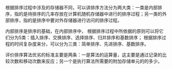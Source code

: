 根据排序过程中涉及的存储器不同，可以讲排序方法分为两大类：一类是内部排序，指的是待排序的几率存放在计算机随机存储器中进行的排序过程；另一类的外部排序，指的是排序中要对外存储器进行访问的排序过程。

内部排序是排序的基础，在内部排序中，
根据排序过程中所依据的原则可以将它们分为5类：插入排序、交换排序、选择排序、归并排序和基数排序；
根据排序过程的时间复杂度来分，可以分为三类：简单排序、先进排序、基数排序。

评价排序算法优劣的标准主要是两条：一是算法的运算量，这主要是通过记录的比较次数和移动次数来反应；另一个是执行算法所需要的附加存储单元的的多少。